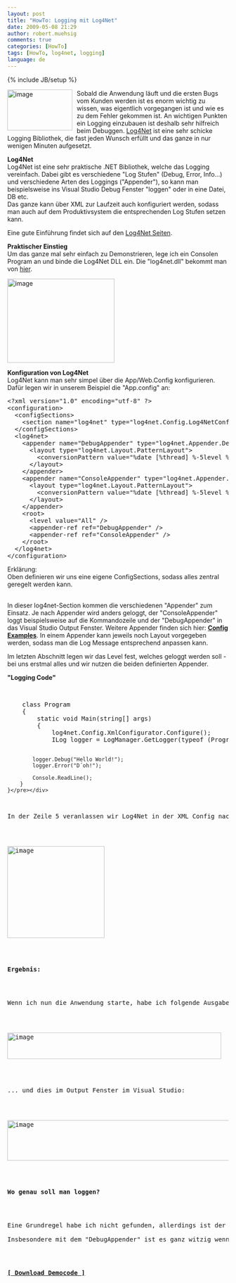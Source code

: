 ```yaml
---
layout: post
title: "HowTo: Logging mit Log4Net"
date: 2009-05-08 21:29
author: robert.muehsig
comments: true
categories: [HowTo]
tags: [HowTo, log4net, logging]
language: de
---
```

{% include JB/setup %}
<p><a href="{{BASE_PATH}}/assets/wp-images-de/image723.png"><img style="border-right: 0px; border-top: 0px; margin: 0px 10px 0px 0px; border-left: 0px; border-bottom: 0px" height="93" alt="image" src="{{BASE_PATH}}/assets/wp-images-de/image-thumb701.png" width="148" align="left" border="0" /></a>Sobald die Anwendung l&#228;uft und die ersten Bugs vom Kunden werden ist es enorm wichtig zu wissen, was eigentlich vorgegangen ist und wie es zu dem Fehler gekommen ist. An wichtigen Punkten ein Logging einzubauen ist deshalb sehr hilfreich beim Debuggen. <a href="http://logging.apache.org/log4net/download.html">Log4Net</a> ist eine sehr schicke Logging Bibliothek, die fast jeden Wunsch erf&#252;llt und das ganze in nur wenigen Minuten aufgesetzt.</p> 
<!--more-->
  <p><strong>Log4Net     <br /></strong>Log4Net ist eine sehr praktische .NET Bibliothek, welche das Logging vereinfach. Dabei gibt es verschiedene &quot;Log Stufen&quot; (Debug, Error, Info...) und verschiedene Arten des Loggings (&quot;Appender&quot;), so kann man beispielsweise ins Visual Studio Debug Fenster &quot;loggen&quot; oder in eine Datei, DB etc.    <br />Das ganze kann &#252;ber XML zur Laufzeit auch konfiguriert werden, sodass man auch auf dem Produktivsystem die entsprechenden Log Stufen setzen kann.</p>  <p>Eine gute Einf&#252;hrung findet sich auf den <a href="http://logging.apache.org/log4net/release/manual/introduction.html">Log4Net Seiten</a>.</p>  <p><strong>Praktischer Einstieg</strong>    <br />Um das ganze mal sehr einfach zu Demonstrieren, lege ich ein Consolen Program an und binde die Log4Net DLL ein. Die &quot;log4net.dll&quot; bekommt man von <a href="http://logging.apache.org/log4net/download.html">hier</a>.</p>  <p><a href="{{BASE_PATH}}/assets/wp-images-de/image724.png"><img style="border-right: 0px; border-top: 0px; border-left: 0px; border-bottom: 0px" height="191" alt="image" src="{{BASE_PATH}}/assets/wp-images-de/image-thumb702.png" width="244" border="0" /></a> </p>  <p><strong>Konfiguration von Log4Net     <br /></strong>Log4Net kann man sehr simpel &#252;ber die App/Web.Config konfigurieren. Daf&#252;r legen wir in unserem Beispiel die &quot;App.config&quot; an:</p>  <div class="wlWriterSmartContent" id="scid:812469c5-0cb0-4c63-8c15-c81123a09de7:a9c24add-2a46-453a-8ec0-84352dd1f0d2" style="padding-right: 0px; display: inline; padding-left: 0px; float: none; padding-bottom: 0px; margin: 0px; padding-top: 0px"><pre name="code" class="c#">&lt;?xml version="1.0" encoding="utf-8" ?&gt;
&lt;configuration&gt;
  &lt;configSections&gt;
    &lt;section name="log4net" type="log4net.Config.Log4NetConfigurationSectionHandler, log4net"/&gt;
  &lt;/configSections&gt;
  &lt;log4net&gt;
    &lt;appender name="DebugAppender" type="log4net.Appender.DebugAppender" &gt;
      &lt;layout type="log4net.Layout.PatternLayout"&gt;
        &lt;conversionPattern value="%date [%thread] %-5level %logger [%property{NDC}] - %message%newline" /&gt;
      &lt;/layout&gt;
    &lt;/appender&gt;
    &lt;appender name="ConsoleAppender" type="log4net.Appender.ConsoleAppender"&gt;
      &lt;layout type="log4net.Layout.PatternLayout"&gt;
        &lt;conversionPattern value="%date [%thread] %-5level %logger [%property{NDC}] - %message%newline" /&gt;
      &lt;/layout&gt;
    &lt;/appender&gt;
    &lt;root&gt;
      &lt;level value="All" /&gt;
      &lt;appender-ref ref="DebugAppender" /&gt;
      &lt;appender-ref ref="ConsoleAppender" /&gt;
    &lt;/root&gt;
  &lt;/log4net&gt;
&lt;/configuration&gt;</pre></div>

<p>Erkl&#228;rung:
  <br />Oben definieren wir uns eine eigene ConfigSections, sodass alles zentral geregelt werden kann.

  <br />In dieser log4net-Section kommen die verschiedenen &quot;Appender&quot; zum Einsatz. Je nach Appender wird anders geloggt, der &quot;ConsoleAppender&quot; loggt beispielsweise auf die Kommandozeile und der &quot;DebugAppender&quot; in das Visual Studio Output Fenster. Weitere Appender finden sich hier: <strong><a href="http://logging.apache.org/log4net/release/config-examples.html">Config Examples</a></strong>. In einem Appender kann jeweils noch Layout vorgegeben werden, sodass man die Log Message entsprechend anpassen kann.</p>

<p>Im letzten Abschnitt legen wir das Level fest, welches geloggt werden soll - bei uns erstmal alles und wir nutzen die beiden definierten Appender. </p>

<p><strong>&quot;Logging Code&quot;</strong>

  <br /></p>

<div class="wlWriterSmartContent" id="scid:812469c5-0cb0-4c63-8c15-c81123a09de7:96847d47-2092-4839-80e2-637d19aeb067" style="padding-right: 0px; display: inline; padding-left: 0px; float: none; padding-bottom: 0px; margin: 0px; padding-top: 0px"><pre name="code" class="c#">    class Program
    {
        static void Main(string[] args)
        {
            log4net.Config.XmlConfigurator.Configure();
            ILog logger = LogManager.GetLogger(typeof (Program));

            logger.Debug("Hello World!");
            logger.Error("D´oh!");

            Console.ReadLine();
        }
    }</pre></div>

<p>In der Zeile 5 veranlassen wir Log4Net in der XML Config nachzusehen und dann holen wir uns unseren Logger. Der Logger hat dabei f&#252;r jedes &quot;Log Level&quot; eine Methode:</p>

<p><a href="{{BASE_PATH}}/assets/wp-images-de/image725.png"><img style="border-right: 0px; border-top: 0px; border-left: 0px; border-bottom: 0px" height="209" alt="image" src="{{BASE_PATH}}/assets/wp-images-de/image-thumb703.png" width="221" border="0" /></a> </p>

<p><strong>Ergebnis:</strong></p>

<p>Wenn ich nun die Anwendung starte, habe ich folgende Ausgabe in der Konsole:</p>

<p><a href="{{BASE_PATH}}/assets/wp-images-de/image726.png"><img style="border-right: 0px; border-top: 0px; border-left: 0px; border-bottom: 0px" height="60" alt="image" src="{{BASE_PATH}}/assets/wp-images-de/image-thumb704.png" width="487" border="0" /></a> </p>

<p>... und dies im Output Fenster im Visual Studio:</p>

<p><a href="{{BASE_PATH}}/assets/wp-images-de/image727.png"><img style="border-right: 0px; border-top: 0px; border-left: 0px; border-bottom: 0px" height="92" alt="image" src="{{BASE_PATH}}/assets/wp-images-de/image-thumb705.png" width="509" border="0" /></a> </p>

<p><strong>Wo genau soll man loggen?</strong></p>

<p>Eine Grundregel habe ich nicht gefunden, allerdings ist der Sinn des Loggens ja, nachzuverfolgen wie ein Fehler zustande kam. Daher k&#246;nnte man z.B. bei einer Methode die Parameter rausloggen, wichtige &quot;Aufrufe von anderen Services&quot; sowie die Ausgabe loggen. So bekommt man ein Gef&#252;hl daf&#252;r wie der Code intern tickt.
  <br />Insbesondere mit dem &quot;DebugAppender&quot; ist es ganz witzig wenn man einen Button auf der Webseite dr&#252;ckt und man sieht wie der Request durch die Schichten geht und die Werte rausloggt - ein nerdiges Vergn&#252;gen :)</p>

<p><strong><a href="{{BASE_PATH}}/assets/files/democode/log4netintro/log4netintro.zip">[ Download Democode ]</a></strong></p>

